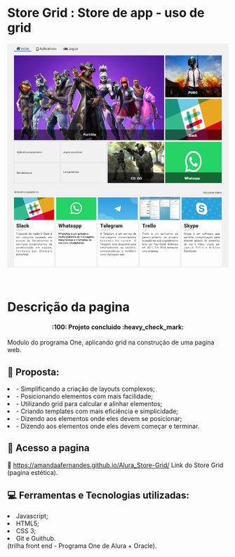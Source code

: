 # Store Grid : Store de app - uso de grid

<p align="center"> 
<img src="img/grid.png"/>
</p><br>

<h1>Descrição da pagina</h1>

<h4 align="center"> 
    :100:  Projeto concluido  :heavy_check_mark:
</h4>

<p> Modulo do programa One, aplicando grid na construção de uma pagina web.</p>


## :bookmark_tabs: Proposta:

<li>- Simplificando a criação de layouts complexos;</li>
<li>- Posicionando elementos com mais facilidade;</li>
<li>- Utilizando grid para calcular e alinhar elementos;</li>
<li>- Criando templates com mais eficiência e simplicidade;</li>
<li>- Dizendo aos elementos onde eles devem se posicionar;</li>
<li>- Dizendo aos elementos onde eles devem começar e terminar.</li>


## 📁 Acesso a pagina

:link: <a> https://amandaafernandes.github.io/Alura_Store-Grid/ Link do Store Grid (pagina estética). </a>

## :computer: Ferramentas e Tecnologias utilizadas:
<li>Javascript;</li> 
<li>HTML5;</li>
<li>CSS 3;</li>
<li>Git e Guithub.</li>
(trilha front end - Programa One de Alura + Oracle).
